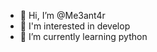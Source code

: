 - 👋 Hi, I’m @Me3ant4r
- 👀 I'm interested in develop
- 🌱 I’m currently learning python

<!---
Me3ant4r/Me3ant4r is a ✨ special ✨ repository because its `README.md` (this file) appears on your GitHub profile.
You can click the Preview link to take a look at your changes.
--->
